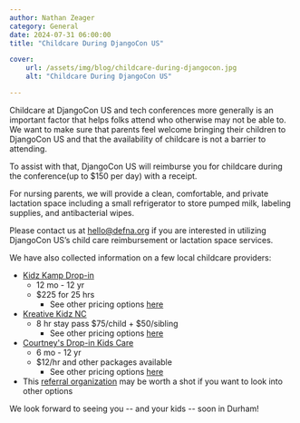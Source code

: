 ```yaml
---
author: Nathan Zeager
category: General
date: 2024-07-31 06:00:00
title: "Childcare During DjangoCon US"

cover:
    url: /assets/img/blog/childcare-during-djangocon.jpg
    alt: "Childcare During DjangoCon US"

---
```


Childcare at DjangoCon US and tech conferences more generally is an important factor that helps folks attend who otherwise may not be able to. We want to make sure that parents feel welcome bringing their children to DjangoCon US and that the availability of childcare is not a barrier to attending.

To assist with that, DjangoCon US will reimburse you for childcare during the conference(up to $150 per day) with a receipt.

For nursing parents, we will provide a clean, comfortable, and private lactation space including a small refrigerator to store pumped milk, labeling supplies, and antibacterial wipes.

Please contact us at hello@defna.org if you are interested in utilizing DjangoCon US’s child care reimbursement or lactation space services.

We have also collected information on a few local childcare providers:
- [Kidz Kamp Drop-in](http://kidzkampdropin.com/)
  - 12 mo - 12 yr
  - $225 for 25 hrs
    - See other pricing options [here](https://www.kidzkampdropin.com/copy-of-our-prices-1)
- [Kreative Kidz NC](https://www.kreativekidznc.com/dropin)
  - 8 hr stay pass $75/child + $50/sibling
    - See other pricing options [here](https://www.kreativekidznc.com/dropin-pricing)
- [Courtney's Drop-in Kids Care](https://www.dropinkidscare.org/)
  - 6 mo - 12 yr
  - $12/hr and other packages available
    - See other pricing options [here](https://www.dropinkidscare.org/packages-and-pricing)
- This [referral organization](https://www.childcareservices.org/families/find-child-care/) may be worth a shot if you want to look into other options

We look forward to seeing you -- and your kids -- soon in Durham!
